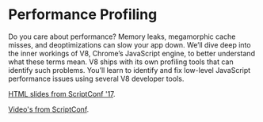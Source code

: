 # Performance Profiling

Do you care about performance? Memory leaks, megamorphic cache misses, and deoptimizations can slow your app down. We’ll dive deep into the inner workings of V8, Chrome’s JavaScript engine, to better understand what these terms mean. V8 ships with its own profiling tools that can identify such problems. You’ll learn to identify and fix low-level JavaScript performance issues using several V8 developer tools.

[HTML slides from ScriptConf '17](https://fhinkel.github.io/PerformanceProfiling).

[Video's from ScriptConf](https://www.youtube.com/channel/UCVbaJU4SUrQrrNs820aZAfQ).

